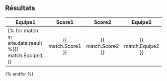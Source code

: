 ## Résultats

| Equipe1 | Score1 | Score2 | Equipe2 |
| ---- | :----: | :-----: | :-----: |
|{% for match in site.data.result %}{{ match.Equipe1 }}|{{ match.Score1 }}|{{ match.Score2 }}|{{ match.Equipe2 }}|
{% endfor %}
